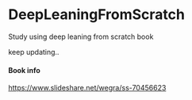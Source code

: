 # DeepLeaningFromScratch
Study using deep leaning from scratch book

keep updating..

#### Book info
https://www.slideshare.net/wegra/ss-70456623
